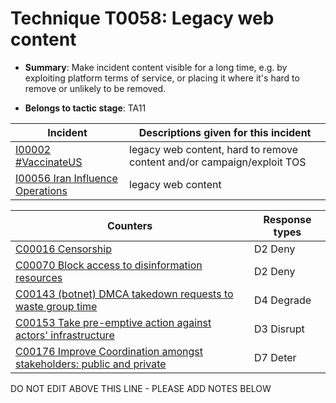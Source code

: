 # Technique T0058: Legacy web content

* **Summary**: Make incident content visible for a long time, e.g. by exploiting platform terms of service, or placing it where it's hard to remove or unlikely to be removed.

* **Belongs to tactic stage**: TA11


| Incident | Descriptions given for this incident |
| -------- | -------------------- |
| [I00002 #VaccinateUS](../incidents/I00002.md) | legacy web content, hard to remove content and/or campaign/exploit TOS |
| [I00056 Iran Influence Operations](../incidents/I00056.md) | legacy web content |



| Counters | Response types |
| -------- | -------------- |
| [C00016 Censorship](../counters/C00016.md) | D2 Deny |
| [C00070 Block access to disinformation resources](../counters/C00070.md) | D2 Deny |
| [C00143 (botnet) DMCA takedown requests to waste group time](../counters/C00143.md) | D4 Degrade |
| [C00153 Take pre-emptive action against actors' infrastructure](../counters/C00153.md) | D3 Disrupt |
| [C00176 Improve Coordination amongst stakeholders: public and private](../counters/C00176.md) | D7 Deter |


DO NOT EDIT ABOVE THIS LINE - PLEASE ADD NOTES BELOW